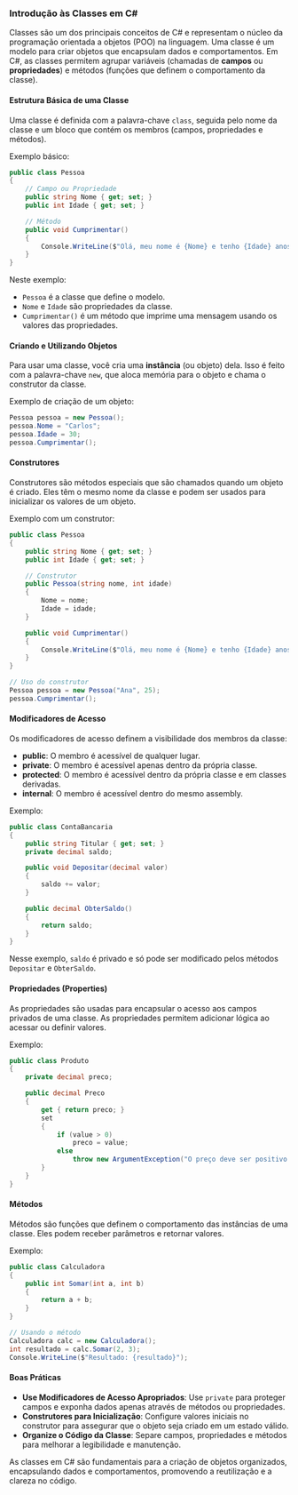 ### Introdução às Classes em C#

Classes são um dos principais conceitos de C# e representam o núcleo da programação orientada a objetos (POO) na linguagem. Uma classe é um modelo para criar objetos que encapsulam dados e comportamentos. Em C#, as classes permitem agrupar variáveis (chamadas de **campos** ou **propriedades**) e métodos (funções que definem o comportamento da classe).

#### Estrutura Básica de uma Classe

Uma classe é definida com a palavra-chave `class`, seguida pelo nome da classe e um bloco que contém os membros (campos, propriedades e métodos).

Exemplo básico:
```csharp
public class Pessoa
{
    // Campo ou Propriedade
    public string Nome { get; set; }
    public int Idade { get; set; }

    // Método
    public void Cumprimentar()
    {
        Console.WriteLine($"Olá, meu nome é {Nome} e tenho {Idade} anos.");
    }
}
```

Neste exemplo:
- `Pessoa` é a classe que define o modelo.
- `Nome` e `Idade` são propriedades da classe.
- `Cumprimentar()` é um método que imprime uma mensagem usando os valores das propriedades.

#### Criando e Utilizando Objetos

Para usar uma classe, você cria uma **instância** (ou objeto) dela. Isso é feito com a palavra-chave `new`, que aloca memória para o objeto e chama o construtor da classe.

Exemplo de criação de um objeto:
```csharp
Pessoa pessoa = new Pessoa();
pessoa.Nome = "Carlos";
pessoa.Idade = 30;
pessoa.Cumprimentar();
```

#### Construtores

Construtores são métodos especiais que são chamados quando um objeto é criado. Eles têm o mesmo nome da classe e podem ser usados para inicializar os valores de um objeto.

Exemplo com um construtor:
```csharp
public class Pessoa
{
    public string Nome { get; set; }
    public int Idade { get; set; }

    // Construtor
    public Pessoa(string nome, int idade)
    {
        Nome = nome;
        Idade = idade;
    }

    public void Cumprimentar()
    {
        Console.WriteLine($"Olá, meu nome é {Nome} e tenho {Idade} anos.");
    }
}

// Uso do construtor
Pessoa pessoa = new Pessoa("Ana", 25);
pessoa.Cumprimentar();
```

#### Modificadores de Acesso

Os modificadores de acesso definem a visibilidade dos membros da classe:
- **public**: O membro é acessível de qualquer lugar.
- **private**: O membro é acessível apenas dentro da própria classe.
- **protected**: O membro é acessível dentro da própria classe e em classes derivadas.
- **internal**: O membro é acessível dentro do mesmo assembly.

Exemplo:
```csharp
public class ContaBancaria
{
    public string Titular { get; set; }
    private decimal saldo;

    public void Depositar(decimal valor)
    {
        saldo += valor;
    }

    public decimal ObterSaldo()
    {
        return saldo;
    }
}
```

Nesse exemplo, `saldo` é privado e só pode ser modificado pelos métodos `Depositar` e `ObterSaldo`.

#### Propriedades (Properties)

As propriedades são usadas para encapsular o acesso aos campos privados de uma classe. As propriedades permitem adicionar lógica ao acessar ou definir valores.

Exemplo:
```csharp
public class Produto
{
    private decimal preco;

    public decimal Preco
    {
        get { return preco; }
        set
        {
            if (value > 0)
                preco = value;
            else
                throw new ArgumentException("O preço deve ser positivo.");
        }
    }
}
```

#### Métodos

Métodos são funções que definem o comportamento das instâncias de uma classe. Eles podem receber parâmetros e retornar valores.

Exemplo:
```csharp
public class Calculadora
{
    public int Somar(int a, int b)
    {
        return a + b;
    }
}

// Usando o método
Calculadora calc = new Calculadora();
int resultado = calc.Somar(2, 3);
Console.WriteLine($"Resultado: {resultado}");
```

#### Boas Práticas

- **Use Modificadores de Acesso Apropriados**: Use `private` para proteger campos e exponha dados apenas através de métodos ou propriedades.
- **Construtores para Inicialização**: Configure valores iniciais no construtor para assegurar que o objeto seja criado em um estado válido.
- **Organize o Código da Classe**: Separe campos, propriedades e métodos para melhorar a legibilidade e manutenção.

As classes em C# são fundamentais para a criação de objetos organizados, encapsulando dados e comportamentos, promovendo a reutilização e a clareza no código.